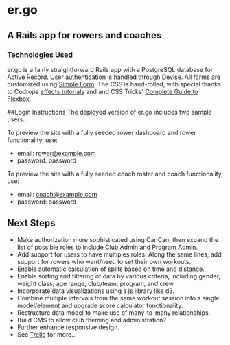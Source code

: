 # er.go
## A Rails app for rowers and coaches

### Technologies Used
er.go is a fairly straightforward Rails app with a PostgreSQL database for Active Record. User authentication is handled through [Devise](https://github.com/plataformatec/devise). All forms are customized using [Simple Form](https://github.com/plataformatec/simple_form). The CSS is hand-rolled, with special thanks to Codrops [effects tutorials](http://tympanus.net/codrops/category/tutorials) and and CSS Tricks' [Complete Guide to Flexbox](https://css-tricks.com/snippets/css/a-guide-to-flexbox/guide).

##Login Instructions
The deployed version of er.go includes two sample users...

To preview the site with a fully seeded rower dashboard and rower functionality, use:
- email: rower@example.com
- password: password

To preview the site with a fully seeded coach roster and coach functionality, use:
- email: coach@example.com
- password: password

## Next Steps
- Make authorization more sophisticated using CanCan, then expand the list of possible roles to include Club Admin and Program Admin.
- Add support for users to have multiples roles. Along the same lines, add support for rowers who want/need to set their own workouts.
- Enable automatic calculation of splits based on time and distance.
- Enable sorting and filtering of data by various criteria, including gender, weight class, age range, club/team, program, and crew.
- Incorporate data visualizations using a js library like d3.
- Combine multiple intervals from the same workout session into a single model/element and upgrade score calculator functionality.
- Restructure data model to make use of many-to-many relationships.
- Build CMS to allow club theming and administration?
- Further enhance responsive design.
- See [Trello](https://trello.com/b/XQQBBKRc/week-6-project) for more...
